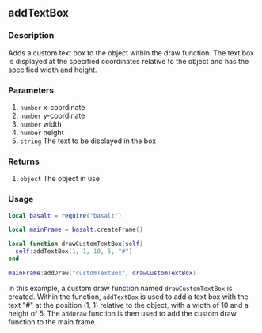 ## addTextBox

### Description

Adds a custom text box to the object within the draw function. The text box is displayed at the specified coordinates relative to the object and has the specified width and height.

### Parameters

1. `number` x-coordinate
2. `number` y-coordinate
3. `number` width
4. `number` height
5. `string` The text to be displayed in the box

### Returns

1. `object` The object in use

### Usage

```lua
local basalt = require("basalt")

local mainFrame = basalt.createFrame()

local function drawCustomTextBox(self)
  self:addTextBox(1, 1, 10, 5, "#")
end

mainFrame:addDraw("customTextBox", drawCustomTextBox)
```

In this example, a custom draw function named `drawCustomTextBox` is created. Within the function, `addTextBox` is used to add a text box with the text "#" at the position (1, 1) relative to the object, with a width of 10 and a height of 5. The `addDraw` function is then used to add the custom draw function to the main frame.
